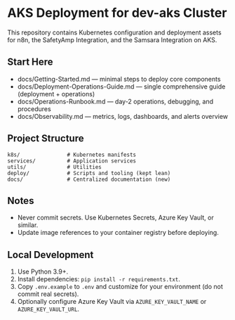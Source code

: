 # AKS Deployment for dev-aks Cluster

This repository contains Kubernetes configuration and deployment assets for n8n, the SafetyAmp Integration, and the Samsara Integration on AKS.

## Start Here
- docs/Getting-Started.md — minimal steps to deploy core components
- docs/Deployment-Operations-Guide.md — single comprehensive guide (deployment + operations)
- docs/Operations-Runbook.md — day-2 operations, debugging, and procedures
- docs/Observability.md — metrics, logs, dashboards, and alerts overview

## Project Structure
```
k8s/               # Kubernetes manifests
services/          # Application services
utils/             # Utilities
deploy/            # Scripts and tooling (kept lean)
docs/              # Centralized documentation (new)
```

## Notes
- Never commit secrets. Use Kubernetes Secrets, Azure Key Vault, or similar.
- Update image references to your container registry before deploying.

## Local Development

1. Use Python 3.9+.
2. Install dependencies: `pip install -r requirements.txt`.
3. Copy `.env.example` to `.env` and customize for your environment (do not commit real secrets).
4. Optionally configure Azure Key Vault via `AZURE_KEY_VAULT_NAME` or `AZURE_KEY_VAULT_URL`.